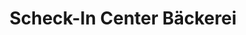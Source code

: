---
title: "Scheck-In Center Bäckerei"
url: /frankfurt-am-main/scheck-in-center-baeckerei/
shop: Bäckerei
---